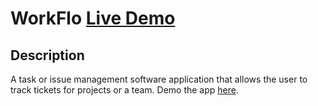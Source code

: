 # WorkFlo [Live Demo](https://workflo.up.railway.app/)

## Description

A task or issue management software application that allows the user to track tickets for projects or a team. Demo the app [here](https://workflo.up.railway.app/).
